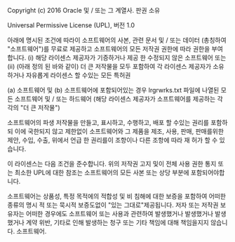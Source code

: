 Copyright (c) 2016 Oracle 및 / 또는 그 계열사. 판권 소유 

Universal Permissive License (UPL), 버전 1.0 

아래에 명시된 조건에 따라이 소프트웨어의 사본, 관련 문서 및 / 또는 데이터 (총칭하여 &quot;소프트웨어&quot;)를 무료로 제공하고 소프트웨어의 모든 저작권 권한에 따라 권한을 부여합니다. (i) 해당 라이센스 제공자가 기증하거나 제공 한 수정되지 않은 소프트웨어 또는 (ii) (아래 정의 된 바와 같이) 더 큰 저작물을 모두 포함하여 각 라이센스 제공자가 소유하거나 자유롭게 라이센스 할 수있는 모든 특허권 

(a) 소프트웨어 및 (b) 소프트웨어에 포함되어있는 경우 lrgrwrks.txt 파일에 나열된 모든 소프트웨어 및 / 또는 하드웨어 (해당 라이센스 제공자가 소프트웨어를 제공하는 각각의 &quot;더 큰 저작물&quot;) 

소프트웨어의 파생 저작물을 만들고, 표시하고, 수행하고, 배포 할 수있는 권리를 포함하되 이에 국한되지 않고 제한없이 소프트웨어와 그 제품을 제조, 사용, 판매, 판매를위한 제안, 수입, 수출, 위에서 언급 한 권리를이 조항이나 다른 조항에 따라 재 허가 할 수 있습니다. 

이 라이센스는 다음 조건을 준수합니다. 위의 저작권 고지 및이 전체 사용 권한 통지 또는 최소한 UPL에 대한 참조는 소프트웨어의 모든 사본 또는 상당 부분에 포함되어야합니다. 

소프트웨어는 상품성, 특정 목적에의 적합성 및 비 침해에 대한 보증을 포함하여 어떠한 종류의 명시 적 또는 묵시적 보증도없이 &quot;있는 그대로&quot;제공됩니다. 저자 또는 저작권 보유자는 어떠한 경우에도 소프트웨어 또는 사용과 관련하여 발생했거나 발생했거나 발생했거나 계약 위반, 기타로 인해 발생하는 청구 또는 기타 책임에 대해 책임을지지 않습니다. 소프트웨어. 
